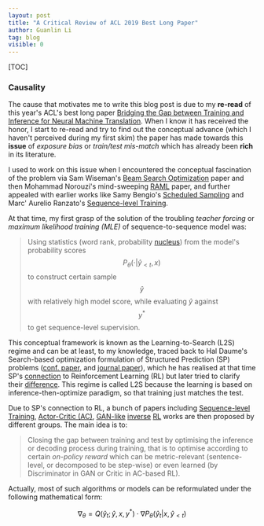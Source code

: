 ```yaml
---
layout: post
title: "A Critical Review of ACL 2019 Best Long Paper"
author: Guanlin Li
tag: blog
visible: 0
---
```


[TOC]

### Causality

The cause that motivates me to write this blog post is due to my **re-read** of this year's ACL's best long paper [Bridging the Gap between Training and Inference for Neural Machine Translation](https://www.aclweb.org/anthology/P19-1426). When I know it has received the honor, I start to re-read and try to find out the conceptual advance (which I haven't perceived during my first skim) the paper has made towards this **issue** of *exposure bias* or *train/test mis-match* which has already been **rich** in its literature.

I used to work on this issue when I encountered the conceptual fascination of the problem via Sam Wiseman's [Beam Search Optimization](https://aclweb.org/anthology/D16-1137) paper and then Mohammad Norouzi's mind-sweeping [RAML](https://arxiv.org/pdf/1609.00150.pdf) paper, and further appealed with earlier works like Samy Bengio's [Scheduled Sampling](https://arxiv.org/pdf/1506.03099.pdf) and Marc' Aurelio Ranzato's [Sequence-level Training](https://arxiv.org/pdf/1511.06732.pdf).

At that time, my first grasp of the solution of the troubling *teacher forcing* or *maximum likelihood training (MLE)* of sequence-to-sequence model was:

> Using statistics (word rank, probability [nucleus](https://arxiv.org/pdf/1904.09751.pdf)) from the model's probability scores $$P_\theta(\cdot \vert \hat{y}_{<t}, x)$$ to construct certain sample $$\hat{y}$$ with relatively high model score, while evaluating $\hat{y}$ against $$y^*$$ to get sequence-level supervision.

This conceptual framework is known as the Learning-to-Search (L2S) regime and can be at least, to my knowledge, traced back to Hal Daume's Search-based optimization formulation of Structured Prediction (SP) problems ([conf. paper](https://arxiv.org/pdf/0907.0809.pdf), and [journal paper](https://link.springer.com/content/pdf/10.1007/s10994-009-5106-x.pdf)), which he has realised at that time SP's [connection](http://users.umiacs.umd.edu/~hal/docs/daume05search.pdf) to Reinforcement Learning (RL) but later tried to clarify their [difference](https://nlpers.blogspot.com/2017/04/structured-prediction-is-not-rl.html). This regime is called L2S because the learning is based on inference-then-optimize paradigm, so that training just matches the test.

Due to SP's connection to RL, a bunch of papers including [Sequence-level Training](https://arxiv.org/pdf/1511.06732.pdf), [Actor-Critic (AC)](https://arxiv.org/pdf/1607.07086.pdf), [GAN-like](http://papers.nips.cc/paper/6099-professor-forcing-a-new-algorithm-for-training-recurrent-networks.pdf) [inverse](https://arxiv.org/pdf/1704.06933.pdf) [RL](https://www.aclweb.org/anthology/N18-1122) works are then proposed by different groups. The main idea is to:

> Closing the gap between training and test by optimising the inference or decoding process during training, that is to optimise according to certain *on-policy reward* which can be metric-relevant (sentence-level, or decomposed to be step-wise) or even learned (by Discriminator in GAN or Critic in AC-based RL).

Actually, most of such algorithms or models can be reformulated under the following mathematical form:

$$\nabla_\theta = Q(\hat{y}_t; \hat{y}, x, y^*) \cdot \nabla P_\theta(\hat{y}_t \vert x, \hat{y}_{<t})$$

